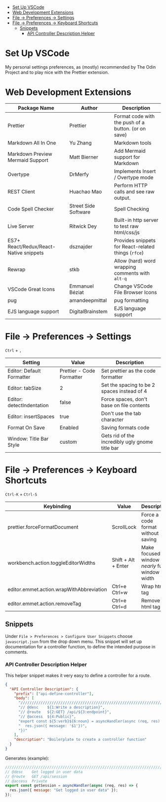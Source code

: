 - [Set Up VSCode](#set-up-vscode)
- [Web Development Extensions](#web-development-extensions)
- [File -\> Preferences -\> Settings](#file---preferences---settings)
- [File -\> Preferences -\> Keyboard Shortcuts](#file---preferences---keyboard-shortcuts)
  - [Snippets](#snippets)
    - [API Controller Description Helper](#api-controller-description-helper)

# Set Up VSCode

My personal settings preferences, as (mostly) recommended by The Odin Project and to play nice with the Prettier extension.

# Web Development Extensions

| Package Name                           | Author               | Description                                         |
| -------------------------------------- | -------------------- | --------------------------------------------------- |
| Prettier                               | Prettier             | Format code with the push of a button. (or on save) |
| Markdown All In One                    | Yu Zhang             | Markdown tools                                      |
| Markdown Preview Mermaid Support       | Matt Bierner         | Add Mermaid support for Markdown                    |
| Overtype                               | DrMerfy              | Implements Insert / Overtype mode                   |
| REST Client                            | Huachao Mao          | Perform HTTP calls and see raw output.              |
| Code Spell Checker                     | Street Side Software | Spell Checking                                      |
| Live Server                            | Ritwick Dey          | Built-in http server to test raw html/css/js        |
| ES7+ React/Redux/React-Native snippets | dsznajder            | Provides snippets for React-related things (`rfce`) |
| Rewrap                                 | stkb                 | Allow (hard) word wrapping comments with `alt-q`    |
| VSCode Great Icons                     | Emmanuel Béziat      | Change VSCode File Browser Icons                    |
| pug                                    | amandeepmittal       | pug formatting                                      |
| EJS language support                   | DigitalBrainstem     | EJS language support                                |

# File -> Preferences -> Settings

`Ctrl` + `,`

| Setting                   | Value                     | Description                                     |
| ------------------------- | ------------------------- | ----------------------------------------------- |
| Editor: Default Formatter | Prettier - Code Formatter | Set prettier as the code formatter              |
| Editor: tabSize           | 2                         | Set the spacing to be 2 spaces instead of 4     |
| Editor: detectIndentation | false                     | Force spaces, don't base on file contents       |
| Editor: insertSpaces      | true                      | Don't use the tab character                     |
| Format On Save            | Enabled                   | Saving formats code                             |
| Window: Title Bar Style   | custom                    | Gets rid of the incredibly ugly gnome title bar |

# File -> Preferences -> Keyboard Shortcuts

`Ctrl-K` + `Ctrl-S`

| Keybinding                               | Value               | Description                                    |
| ---------------------------------------- | ------------------- | ---------------------------------------------- |
| prettier.forceFormatDocument             | ScrollLock          | Force a code format without saving             |
| workbench.action.toggleEditorWidths      | Shift + Alt + Enter | Make focused window _nearly_ full window width |
| editor.emmet.action.wrapWithAbbreviation | Ctrl+e Ctrl+w       | Wrap html tag                                  |
| editor.emmet.action.removeTag            | Ctrl+e Ctrl+d       | Remove html tag                                |

## Snippets

Under `File > Preferences > Configure User Snippets` choose `javascript.json` from the drop down menu. This snippet will set up documentation for a controller function, to define the intended purpose in comments.

### API Controller Description Helper

This helper snippet makes it very easy to define a controller for a route.

```json
{
  "API Controller Description": {
    "prefix": ["api-define-controller"],
    "body": [
      "////////////////////////////////////////////////////////////////////////////////",
      "// @desc    ${1:Write a description}",
      "// @route   ${2:GET} /api/${3:endpoint}",
      "// @access  ${4:Public}",
      "export const ${5:verb}${6:noun} = asyncHandler(async (req, res) => {",
      "  res.json({ message: '$1'})",
      "})"
    ],
    "description": "Boilerplate to create a controller function"
  }
}
```

Generates (example):

```js
////////////////////////////////////////////////////////////////////////////////
// @desc    Get logged in user data
// @route   GET /api/session
// @access  Private
export const getSession = asyncHandler(async (req, res) => {
  res.json({ message: "Get logged in user data" });
});
```
